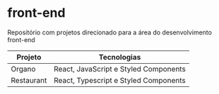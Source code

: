 # front-end
Repositório com projetos direcionado para a área do desenvolvimento front-end

Projeto   | Tecnologias
--------- | ------
Organo | React, JavaScript e Styled Components
Restaurant | React, Typescript e Styled Components
